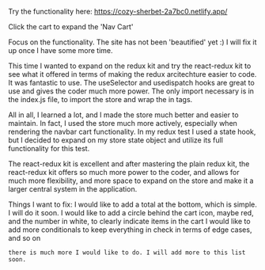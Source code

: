 Try the functionality here: https://cozy-sherbet-2a7bc0.netlify.app/

Click the cart to expand the 'Nav Cart'

Focus on the functionality. The site has not been 'beautified' yet :) I will fix it up once I have some more time.


This time I wanted to expand on the redux kit and try the react-redux kit to see what it offered in terms of making the redux arcitechture easier to code. It was fantastic to use. The useSelector and usedispatch hooks are great to use and gives the coder much more power. The only import necessary is in the index.js file, to import the store and wrap the <App/> in <Provider> tags.

All in all, I learned a lot, and I made the store much better and easier to maintain. In fact, I used the store much more actively, especially when rendering the navbar cart functionality. In my redux test I used a state hook, but I decided to expand on my store state object and utilize its full functionality for this test.

The react-redux kit is excellent and after mastering the plain redux kit, the react-redux kit offers so much more power to the coder, and allows for much more flexibility, and more space to expand on the store and make it a larger central system in the application.

Things I want to fix:
    I would like to add a total at the bottom, which is simple. I will do it soon.
    I would like to add a circle behind the cart icon, maybe red, and the number in white, to clearly indicate items in the cart
    I would like to add more conditionals to keep everything in check in terms of edge cases, and so on
    
    there is much more I would like to do. I will add more to this list soon.
